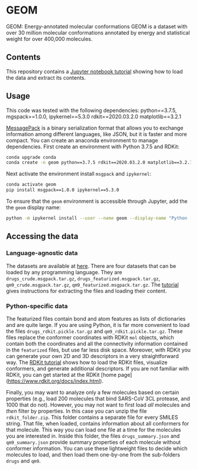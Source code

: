 # GEOM
GEOM: Energy-annotated molecular conformations
GEOM is a dataset with over 30 million molecular conformations annotated by energy and statistical weight for over 400,000 molecules. 

## Contents
This repository contains a [Jupyter notebook tutorial](https://github.com/learningmatter-mit/geom/blob/master/tutorials/loading_data.ipynb) showing how to load the data and extract its contents.   

## Usage
This code was tested with the following dependencies:
python==3.7.5,
mgspack==1.0.0,
ipykernel==5.3.0
rdkit==2020.03.2.0
matplotlib==3.2.1 


[MessagePack](https://msgpack.org/index.html) is a binary serialization format that allows you to exchange information among different languages, like JSON, but it is faster and more compact. You can create an anaconda environment to manage dependencies. First create an environment with Python 3.7.5 and RDKit:
```bash
conda upgrade conda
conda create -n geom python==3.7.5 rdkit==2020.03.2.0 matplotlib==3.2.1 -c rdkit -c conda-forge 

```
Next activate the environment install `msgpack` and `ipykernel`:
```bash
conda activate geom
pip install msgpack==1.0.0 ipykernel==5.3.0
```
To ensure that the `geom` environment is accessible through Jupyter, add the the `geom` display name:
```bash
python -m ipykernel install --user --name geom --display-name "Python [conda env:geom"]
```

## Accessing the data

### Language-agnostic data

The datasets are available at [here](https://www.dropbox.com/sh/1aptf9fi8kyrzg6/AABQ4F7dpl4tQ_pGCf2izd7Ca?dl=0). There are four datasets that can be loaded by any programming language. They are `drugs_crude.msgpack.tar.gz`, `drugs_featurized.msgpack.tar.gz`, `qm9_crude.msgpack.tar.gz`, `qm9_featurized.msgpack.tar.gz`. The [tutorial](https://github.com/learningmatter-mit/geom/blob/master/tutorials/01_loading_data.ipynb) gives instructions for extracting the files and loading their content. 

### Python-specific data

The featurized files contain bond and atom features as lists of dictionaries and are quite large. If you are using Python, it is far more convenient to load the files `drugs_rdkit.pickle.tar.gz` and `qm9_rdkit.pickle.tar.gz`. These files replace the conformer coordinates with RDKit `mol` objects, which contain both the coordinates and all the connectivity information contained in the `featurized` files, but use far less disk space. Moreover, with RDKit you can generate your own 2D and 3D descriptors in a very straightforward way. The [RDKit tutorial](https://github.com/learningmatter-mit/geom/blob/master/tutorials/02_loading_rdkit_mols.ipynb) shows how to load the RDKit files, visualize conformers, and generate additional descriptors. If you are not familiar with RDKit, you can get started at the RDKit [home page] (https://www.rdkit.org/docs/index.html).

Finally, you may want to analyze only a few molecules based on certain properties (e.g., load 200 molecules that bind SARS-CoV 3CL protease, and 1000 that do not). However, you may not want to first load *all* molecules and *then* filter by properties. In this case you can unzip the file `rdkit_folder.zip`. This folder contains a separate file for every SMILES string. That file, when loaded, contains information about all conformers for that molecule. This way you can load one file at a time for the molecules you are interested in. Inside this folder, the files `drugs_summary.json` and `qm9_summary.json` provide summary properties of each molecule without conformer information. You can use these lightweight files to decide which molecules to load, and then load them one-by-one from the sub-folders `drugs` and `qm9`.





